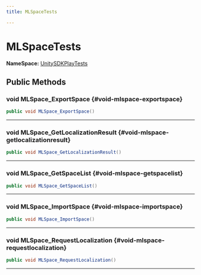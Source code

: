 ```yaml
---
title: MLSpaceTests

---
```


# MLSpaceTests



**NameSpace:** 
[UnitySDKPlayTests](/versioned_docs/version-31-Aug-2023/unity-api/api/UnitySDKPlayTests/UnitySDKPlayTests.md) 








## Public Methods

### void MLSpace_ExportSpace {#void-mlspace-exportspace}

```csharp
public void MLSpace_ExportSpace()
```






-----------

### void MLSpace_GetLocalizationResult {#void-mlspace-getlocalizationresult}

```csharp
public void MLSpace_GetLocalizationResult()
```






-----------

### void MLSpace_GetSpaceList {#void-mlspace-getspacelist}

```csharp
public void MLSpace_GetSpaceList()
```






-----------

### void MLSpace_ImportSpace {#void-mlspace-importspace}

```csharp
public void MLSpace_ImportSpace()
```






-----------

### void MLSpace_RequestLocalization {#void-mlspace-requestlocalization}

```csharp
public void MLSpace_RequestLocalization()
```






-----------


